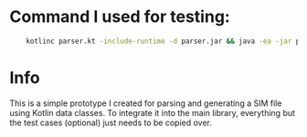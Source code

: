 # Command I used for testing:
```bash
    kotlinc parser.kt -include-runtime -d parser.jar && java -ea -jar parser.jar
```

# Info
This is a simple prototype I created for parsing and generating a SIM file using Kotlin data classes. To integrate it into the main library, everything but the test cases (optional) just needs to be copied over.
